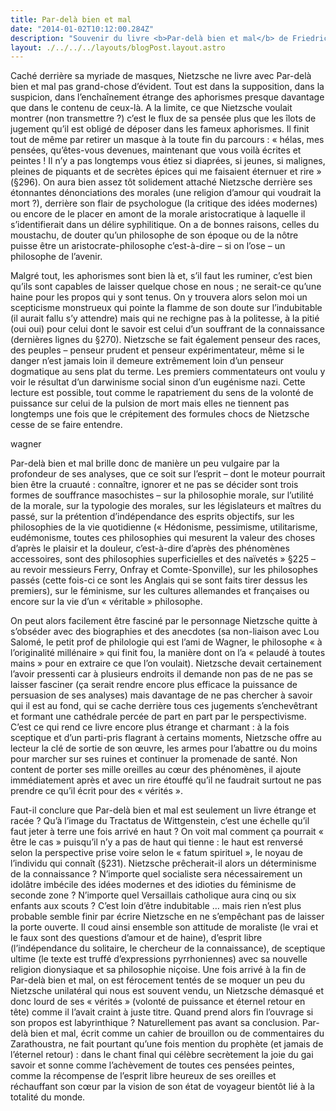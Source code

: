 ```yaml
---
title: Par-delà bien et mal
date: "2014-01-02T10:12:00.284Z"
description: "Souvenir du livre <b>Par-delà bien et mal</b> de Friedrich Nietzsche"
layout: ./../../../layouts/blogPost.layout.astro
--- 
```



Caché derrière sa myriade de masques, Nietzsche ne livre avec Par-delà bien et mal pas grand-chose d’évident. Tout est dans la supposition, dans la suspicion, dans l’enchaînement étrange des aphorismes presque davantage que dans le contenu de ceux-là. A la limite, ce que Nietzsche voulait montrer (non transmettre ?) c’est le flux de sa pensée plus que les îlots de jugement qu’il est obligé de déposer dans les fameux aphorismes. Il finit tout de même par retirer un masque à la toute fin du parcours : « hélas, mes pensées, qu’êtes-vous devenues, maintenant que vous voilà écrites et peintes ! Il n’y a pas longtemps vous étiez si diaprées, si jeunes, si malignes, pleines de piquants et de secrètes épices qui me faisaient éternuer et rire » (§296). On aura bien assez tôt solidement attaché Nietzsche derrière ses étonnantes dénonciations des morales (une religion d’amour qui voudrait la mort ?), derrière son flair de psychologue (la critique des idées modernes) ou encore de le placer en amont de la morale aristocratique à laquelle il s’identifierait dans un délire syphilitique. On a de bonnes raisons, celles du moustachu, de douter qu’un philosophe de son époque ou de la nôtre puisse être un aristocrate-philosophe c’est-à-dire – si on l’ose – un philosophe de l’avenir.

Malgré tout, les aphorismes sont bien là et, s’il faut les ruminer, c’est bien qu’ils sont capables de laisser quelque chose en nous ; ne serait-ce qu’une haine pour les propos qui y sont tenus. On y trouvera alors selon moi un scepticisme monstrueux qui pointe la flamme de son doute sur l’indubitable (il aurait fallu s’y attendre) mais qui ne rechigne pas à la politesse, à la pitié (oui oui) pour celui dont le savoir est celui d’un souffrant de la connaissance (dernières lignes du §270). Nietzsche se fait également penseur des races, des peuples – penseur prudent et penseur expérimentateur, même si le danger n’est jamais loin il demeure extrêmement loin d’un penseur dogmatique au sens plat du terme. Les premiers commentateurs ont voulu y voir le résultat d’un darwinisme social sinon d’un eugénisme nazi. Cette lecture est possible, tout comme le rapatriement du sens de la volonté de puissance sur celui de la pulsion de mort mais elles ne tiennent pas longtemps une fois que le crépitement des formules chocs de Nietzsche cesse de se faire entendre.

wagner

Par-delà bien et mal brille donc de manière un peu vulgaire par la profondeur de ses analyses, que ce soit sur l’esprit – dont le moteur pourrait bien être la cruauté : connaître, ignorer et ne pas se décider sont trois formes de souffrance masochistes – sur la philosophie morale, sur l’utilité de la morale, sur la typologie des morales, sur les législateurs et maîtres du passé, sur la prétention d’indépendance des esprits objectifs, sur les philosophies de la vie quotidienne (« Hédonisme, pessimisme, utilitarisme, eudémonisme, toutes ces philosophies qui mesurent la valeur des choses d’après le plaisir et la douleur, c’est-à-dire d’après des phénomènes accessoires, sont des philosophies superficielles et des naïvetés » §225 – au revoir messieurs Ferry, Onfray et Comte-Sponville), sur les philosophes passés (cette fois-ci ce sont les Anglais qui se sont faits tirer dessus les premiers), sur le féminisme, sur les cultures allemandes et françaises ou encore sur la vie d’un « véritable » philosophe.

On peut alors facilement être fasciné par le personnage Nietzsche quitte à s’obséder avec des biographies et des anecdotes (sa non-liaison avec Lou Salomé, le petit prof de philologie qui est l’ami de Wagner, le philosophe « à l’originalité millénaire » qui finit fou, la manière dont on l’a « pelaudé à toutes mains » pour en extraire ce que l’on voulait). Nietzsche devait certainement l’avoir pressenti car à plusieurs endroits il demande non pas de ne pas se laisser fasciner (ça serait rendre encore plus efficace la puissance de persuasion de ses analyses) mais davantage de ne pas chercher à savoir qui il est au fond, qui se cache derrière tous ces jugements s’enchevêtrant et formant une cathédrale percée de part en part par le perspectivisme. C’est ce qui rend ce livre encore plus étrange et charmant : à la fois sceptique et d’un parti-pris flagrant à certains moments, Nietzsche offre au lecteur la clé de sortie de son œuvre, les armes pour l’abattre ou du moins pour marcher sur ses ruines et continuer la promenade de santé. Non content de porter ses mille oreilles au cœur des phénomènes, il ajoute immédiatement après et avec un rire étouffé qu’il ne faudrait surtout ne pas prendre ce qu’il écrit pour des « vérités ».

Faut-il conclure que Par-delà bien et mal est seulement un livre étrange et racée ? Qu’à l’image du Tractatus de Wittgenstein, c’est une échelle qu’il faut jeter à terre une fois arrivé en haut ? On voit mal comment ça pourrait « être le cas » puisqu’il n’y a pas de haut qui tienne : le haut est renversé selon la perspective prise voire selon le « fatum spirituel », le noyau de l’individu qui connaît (§231). Nietzsche prêcherait-il alors un déterminisme de la connaissance ? N’importe quel socialiste sera nécessairement un idolâtre imbécile des idées modernes et des idioties du féminisme de seconde zone ? N’importe quel Versaillais catholique aura cinq ou six enfants aux scouts ? C’est loin d’être indubitable … mais rien n’est plus probable semble finir par écrire Nietzsche en ne s’empêchant pas de laisser la porte ouverte. Il coud ainsi ensemble son attitude de moraliste (le vrai et le faux sont des questions d’amour et de haine), d’esprit libre (l’indépendance du solitaire, le chercheur de la connaissance), de sceptique ultime (le texte est truffé d’expressions pyrrhoniennes) avec sa nouvelle religion dionysiaque et sa philosophie niçoise. Une fois arrivé à la fin de Par-delà bien et mal, on est férocement tentés de se moquer un peu du Nietzsche unilatéral qui nous est souvent vendu, un Nietzsche démasqué et donc lourd de ses « vérités » (volonté de puissance et éternel retour en tête) comme il l’avait craint à juste titre. Quand prend alors fin l’ouvrage si son propos est labyrinthique ? Naturellement pas avant sa conclusion. Par-delà bien et mal, écrit comme un cahier de brouillon ou de commentaires du Zarathoustra, ne fait pourtant qu’une fois mention du prophète (et jamais de l’éternel retour) : dans le chant final qui célèbre secrètement la joie du gai savoir et sonne comme l’achèvement de toutes ces pensées peintes, comme la récompense de l’esprit libre heureux de ses oreilles et réchauffant son cœur par la vision de son état de voyageur bientôt lié à la totalité du monde.

